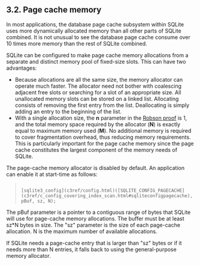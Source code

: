 ## 3\.2\.  Page cache memory


In most applications, the database page cache subsystem within 
SQLite uses more dynamically allocated memory than all other parts
of SQLite combined. It is not unusual to see the database page cache
consume over 10 times more memory than the rest of SQLite combined.


SQLite can be configured to make page cache memory allocations from
a separate and distinct memory pool of fixed\-size
slots. This can have two advantages:


* Because allocations are all the same size, the memory allocator can
operate much faster. The allocator need not bother with coalescing 
adjacent free slots or searching for a slot
of an appropriate size. All unallocated memory slots can be stored on
a linked list. Allocating consists of removing the first entry from the
list. Deallocating is simply adding an entry to the beginning of the list.
* With a single allocation size, the **n** parameter in the
[Robson proof](malloc.html#nofrag) is 1, and the total memory space required by the allocator
(**N**) is exactly equal to maximum memory used (**M**). 
No additional memory is required to cover fragmentation overhead, thus 
reducing memory requirements. This is particularly important for the
page cache memory since the page cache constitutes the largest component
of the memory needs of SQLite.


The page\-cache memory allocator is disabled by default.
An application can enable it at start\-time as follows:



> ```
> 
> [sqlite3_config](c3ref/config.html)([SQLITE_CONFIG_PAGECACHE](c3ref/c_config_covering_index_scan.html#sqliteconfigpagecache), pBuf, sz, N);
> 
> ```


The pBuf parameter is a pointer to a contiguous range of bytes that
SQLite will use for page\-cache memory allocations. The buffer must be
at least sz\*N bytes in size. The "sz" parameter
is the size of each page\-cache allocation. N is the maximum 
number of available allocations.


If SQLite needs a page\-cache entry that is larger than "sz" bytes or
if it needs more than N entries, it falls back to using the
general\-purpose memory allocator.



